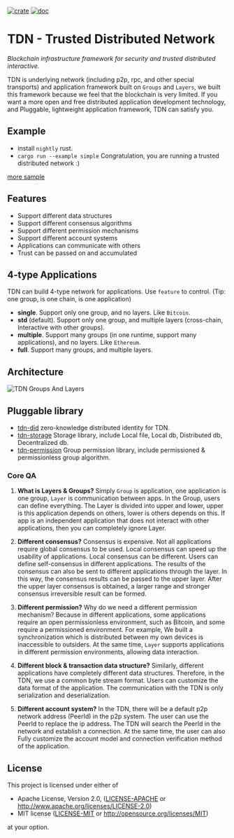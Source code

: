 [![crate](https://img.shields.io/badge/crates.io-v0.2-green.svg)](https://crates.io/crates/tdn) [![doc](https://img.shields.io/badge/docs.rs-v0.2-blue.svg)](https://docs.rs/tdn)

# TDN - Trusted Distributed Network
*Blockchain infrastructure framework for security and trusted distributed interactive.*

TDN is underlying network (including p2p, rpc, and other special transports) and application framework built on `Groups` and `Layers`, we built this framework because we feel that the blockchain is very limited. If you want a more open and free distributed application development technology, and Pluggable, lightweight application framework, TDN can satisfy you.

## Example
- install `nightly` rust.
- `cargo run --example simple` Congratulation, you are running a trusted distributed network :)

[more sample](./examples)

## Features
- Support different data structures
- Support different consensus algorithms
- Support different permission mechanisms
- Support different account systems
- Applications can communicate with others
- Trust can be passed on and accumulated

## 4-type Applications
TDN can build 4-type network for applications.
Use `feature` to control. (Tip: one group, is one chain, is one application)

- **single**. Support only one group, and no layers. Like `Bitcoin`.
- **std** (default). Support only one group, and multiple layers (cross-chain, Interactive with other groups).
- **multiple**. Support many groups (in one runtime, support many applications), and no layers. Like `Ethereum`.
- **full**. Support many groups, and multiple layers.

## Architecture
![TDN Groups And Layers](https://cypherlink.io/dist/images/TDN_groups_layers.jpg)

## Pluggable library
- [tdn-did](https://github.com/cypherlink/tdn-did) zero-knowledge distributed identity for TDN.
- [tdn-storage](https://github.com/cypherlink/tdn-storage) Storage library, include Local file, Local db, Distributed db, Decentralized db.
- [tdn-permission](https://github.com/cypherlink/tdn-permission) Group permission library, include permissioned & permissionless group algorithm.

### Core QA
1. **What is Layers & Groups?**
Simply `Group` is application, one application is one group, `Layer` is communication between apps. In the Group, users can define everything. The Layer is divided into upper and lower, upper is this application depends on others, lower is others depends on this. If app is an independent application that does not interact with other applications, then you can completely ignore Layer.

2. **Different consensus?**
Consensus is expensive. Not all applications require global consensus to be used. Local consensus can speed up the usability of applications. Local consensus can be different. Users can define self-consensus in different applications. The results of the consensus can also be sent to different applications through the layer. In this way, the consensus results can be passed to the upper layer. After the upper layer consensus is obtained, a larger range and stronger consensus irreversible result can be formed.

3. **Different permission?**
Why do we need a different permission mechanism? Because in different applications, some applications require an open permissionless environment, such as Bitcoin, and some require a permissioned environment. For example, We built a synchronization which is distributed between my own devices is inaccessible to outsiders. At the same time, `Layer` supports applications in different permission environments, allowing data interaction.

4. **Different block & transaction data structure?**
Similarly, different applications have completely different data structures. Therefore, in the TDN, we use a common byte stream format. Users can customize the data format of the application. The communication with the TDN is only serialization and deserialization.

5. **Different account system?**
In the TDN, there will be a default p2p network address (PeerId) in the p2p system. The user can use the PeerId to replace the ip address. The TDN will search the PeerId in the network and establish a connection. At the same time, the user can also Fully customize the account model and connection verification method of the application.

## License

This project is licensed under either of

 * Apache License, Version 2.0, ([LICENSE-APACHE](LICENSE-APACHE) or
   http://www.apache.org/licenses/LICENSE-2.0)
 * MIT license ([LICENSE-MIT](LICENSE-MIT) or
   http://opensource.org/licenses/MIT)

at your option.
